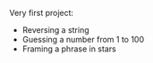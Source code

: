 Very first project:

- Reversing a string
- Guessing a number from 1 to 100
- Framing a phrase in stars
